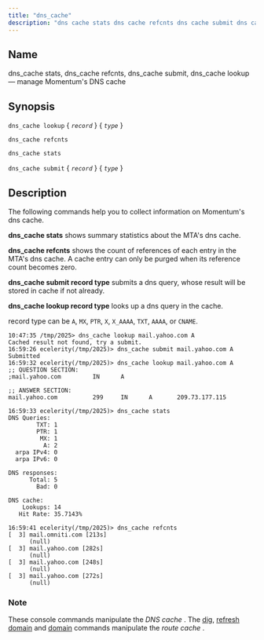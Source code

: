 ```yaml
---
title: "dns_cache"
description: "dns cache stats dns cache refcnts dns cache submit dns cache lookup manage Momentum's DNS cache dns cache lookup record type dns cache refcnts dns cache stats dns cache submit record type The following commands help you to collect information on Momentum's dns cache dns cache stats shows summary statistics..."
---
```


<a name="console_commands.dns_cache"></a> 
## Name

dns_cache stats, dns_cache refcnts, dns_cache submit, dns_cache lookup — manage Momentum's DNS cache

## Synopsis

`dns_cache lookup` { *`record`* } { *`type`* }

`dns_cache refcnts`

`dns_cache stats`

`dns_cache submit` { *`record`* } { *`type`* }

<a name="idp15868272"></a> 
## Description

The following commands help you to collect information on Momentum's dns cache.

**dns_cache stats**       shows summary statistics about the MTA's dns cache.

**dns_cache refcnts**         shows the count of references of each entry in the MTA's dns cache. A cache entry can only be purged when its reference count becomes zero.

**dns_cache submit record type**                    submits a dns query, whose result will be stored in cache if not already.

**dns_cache lookup record type**                    looks up a dns query in the cache.

record type can be `A`, `MX`, `PTR`, `X`, `X_AAAA`, `TXT`, `AAAA`, or `CNAME`.

```
10:47:35 /tmp/2025> dns_cache lookup mail.yahoo.com A
Cached result not found, try a submit.
16:59:26 ecelerity(/tmp/2025)> dns_cache submit mail.yahoo.com A
Submitted
16:59:32 ecelerity(/tmp/2025)> dns_cache lookup mail.yahoo.com A
;; QUESTION SECTION:
;mail.yahoo.com         IN      A

;; ANSWER SECTION:
mail.yahoo.com          299     IN      A       209.73.177.115

16:59:33 ecelerity(/tmp/2025)> dns_cache stats
DNS Queries:
        TXT: 1
        PTR: 1
         MX: 1
          A: 2
  arpa IPv4: 0
  arpa IPv6: 0

DNS responses:
      Total: 5
        Bad: 0

DNS cache:
    Lookups: 14
   Hit Rate: 35.7143%

16:59:41 ecelerity(/tmp/2025)> dns_cache refcnts
[  3] mail.omniti.com [213s]
      (null)
[  3] mail.yahoo.com [282s]
      (null)
[  3] mail.yahoo.com [248s]
      (null)
[  3] mail.yahoo.com [272s]
      (null)
```

### Note

These console commands manipulate the *DNS cache* . The [dig](/momentum/3/3-reference/3-reference-console-commands-dig), [refresh domain](/momentum/3/3-reference/3-reference-console-commands-refresh-domain) and [domain](/momentum/3/3-reference/3-reference-console-commands-domain) commands manipulate the *route cache* .